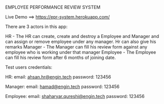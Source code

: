 EMPLOYEE PERFORMANCE REVIEW SYSTEM

Live Demo ==> https://epr-system.herokuapp.com/


There are 3 actors in this app:

HR - The HR can create, create and destroy a Employee and Manager and can assign or remove employee under any manager. Hr can also give his remarks 
Manager - The Manager can fill his review form against any employee who is working under that manager 
Employee - The Employee can fill his review form after 6 months of joining date.

Test users credentials:

HR:
email: ahsan.hr@engin.tech
password: 123456

Manager:
email: hamad@engin.tech
password: 123456

Employee:
email: shaharyar.qureshi@engin.tech
password: 123456
